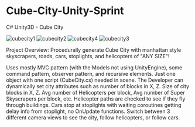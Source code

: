# Cube-City-Unity-Sprint
C# Unity3D - Cube City

![cubecity1](https://user-images.githubusercontent.com/5803874/153745285-07bcadcf-bfab-40cf-97dd-c91db66cc058.jpg)
![cubecity2](https://user-images.githubusercontent.com/5803874/153745292-6f7a4cc6-1ad0-4515-a969-dd5199788f04.jpg)
![cubecity4](https://user-images.githubusercontent.com/5803874/153745299-f10ac4f5-e3ea-4cf4-adc4-ee6ab65dbe4b.jpg)
![cubecity3](https://user-images.githubusercontent.com/5803874/153745295-cf845d52-ca0b-4f7f-98ab-529a4533470f.jpg)

Project Overview: Procedurally generate Cube City with manhattan style skyscrapers, roads, cars, stoplights, and helicopters of "ANY SIZE"!

Uses mostly MVC pattern (with the Models not using UnityEngine), some command pattern, observer pattern, and recursive elements. Just one object with one script (CubeCity.cs) needed in scene. The Developer can dynamically set city attributes such as number of blocks in X, Z. Size of city blocks in X, Z. Avg number of Helicopters per block, Avg number of Super Skyscrapers per block, etc. Helicopter paths are checked to see if they fly through buildings. Cars stop at stoplights with waiting coroutines getting delay info from stoplight, no OnUpdate functions. Switch between 3 different camera views to see the city, follow helicopters, or follow cars. 
